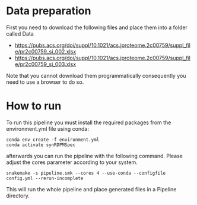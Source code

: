 # Data preparation

First you need to download the following files and place them into a folder called Data

- https://pubs.acs.org/doi/suppl/10.1021/acs.jproteome.2c00759/suppl_file/pr2c00759_si_002.xlsx
- https://pubs.acs.org/doi/suppl/10.1021/acs.jproteome.2c00759/suppl_file/pr2c00759_si_003.xlsx

Note that you cannot download them programmatically consequently you need to use a browser to do so.

# How to run

To run this pipeline you must install the required packages from the environment.yml file using conda:

```shell
conda env create -f environment.yml
conda activate synRDPMSpec
```

afterwards you can run the pipeline with the following command. Please adjust the cores parameter according to your system.


```shell
snakemake -s pipeline.smk --cores 4 --use-conda --configfile config.yml --rerun-incomplete
```

This will run the whole pipeline and place generated files in a Pipeline directory. 
